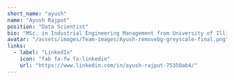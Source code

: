 ```yaml
---
short_name: "ayush"
name: "Ayush Rajput"
position: "Data Scientist"
bio: "MSc. in Industrial Engineering Management from University of Illinois Urbana-Champaign​ with 1+ years of experience in developing analytical solution for e-commerce clients.​"
avatar: "/assets/images/Team-images/Ayush-removebg-greyscale-final.png"
links:
  - label: "LinkedIn"
    icon: "fab fa-fw fa-linkedin"
    url: "https://www.linkedin.com/in/ayush-rajput-75350ab4/"
---
```

